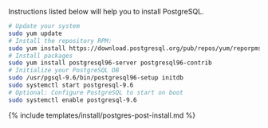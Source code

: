 Instructions listed below will help you to install PostgreSQL.

```bash
# Update your system
sudo yum update
# Install the repository RPM:
sudo yum install https://download.postgresql.org/pub/repos/yum/reporpms/EL-7-x86_64/pgdg-redhat-repo-latest.noarch.rpm
# Install packages
sudo yum install postgresql96-server postgresql96-contrib
# Initialize your PostgreSQL DB
sudo /usr/pgsql-9.6/bin/postgresql96-setup initdb
sudo systemctl start postgresql-9.6
# Optional: Configure PostgreSQL to start on boot
sudo systemctl enable postgresql-9.6
```

{% include templates/install/postgres-post-install.md %}